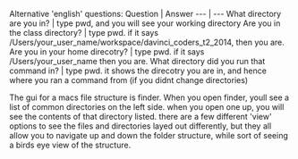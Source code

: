 Alternative 'english' questions:
Question | Answer
 --- | ---
 What directory are you in? | type pwd, and you will see your working directory
 Are you in the class directory? | type pwd. if it says /Users/your_user_name/workspace/davinci_coders_t2_2014, then you are.
Are you in your home direcotry? | type pwd. if it says /Users/your_user_name then you are.
What directory did you run that command in? | type pwd. it shows the direcotry you are in, and hence where you ran a command from (if you didnt change directories)

The gui for a macs file structure is finder. When you open finder, youll see a list of common directories on the left side. when you open one up, you will see the contents of that directory listed. there are a few different 'view' options to see the files and directories layed out differently, but they all allow you to navigate up and down the folder structure, while sort of seeing a birds eye view of the structure. 
